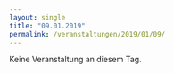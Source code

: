 ```yaml
---
layout: single
title: "09.01.2019"
permalink: /veranstaltungen/2019/01/09/
---
```


Keine Veranstaltung an diesem Tag.
